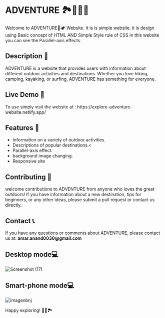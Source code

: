 <h1>ADVENTURE 🏞️🧗‍♀️🌊</h1>

Welcome to ADVENTURE🌲🏕️ Website. It is is simple website. it is design using Basic concept of HTML AND Simple Style rule of CSS in this website you can see the Parallel-axis effects.

<h2>Description 📝</h2>
ADVENTURE is a website that provides users with information about different outdoor activities and destinations. Whether you love hiking, camping, kayaking, or surfing, ADVENTURE has something for everyone. 

<h2>Live Demo 🚀 </h2>
To use simply visit the website at : https://explore-adventure-website.netlify.app/

<h2>Features 🌟 </h2>
<ul>
<li>Information on a variety of outdoor activities.</li>
<li>Descriptions of popular destinations.<</li>
<li>Parallel-axis effect.</li>
<li>background image changing.</li>
<li>Responsive site</li>
</ul>

<h2>Contributing 🤝 </h2>
 welcome contributions to ADVENTURE from anyone who loves the great outdoors! If you have information about a new destination, tips for beginners, or any other ideas, please submit a pull request or contact us directly.

<h2>Contact 📞 </h2>
If you have any questions or comments about ADVENTURE, please contact us at: <strong>amar.anand0030@gmail.com</strong>

<h2>Desktop mode💻 </h2>

![Screenshot (17)](https://user-images.githubusercontent.com/122713145/223176264-6bb3b99c-60e7-492e-92a3-57e10cd201c4.png)

<h2>Smart-phone mode💻 </h2>

![imagenbnj](https://user-images.githubusercontent.com/122713145/223176791-571a4dcd-9ac9-4918-90f8-407d78fb29b8.jpg)


Happy exploring! 🌅🌄🏞️
